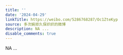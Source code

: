 ```yaml
---
title: ''
date: '2024-04-29'
linkTitle: https://weibo.com/5286768287/Oc1ZteKyp
source: 多次婉拒久保织织的微博
description: NA ...
disable_comments: true
---
```

NA ...